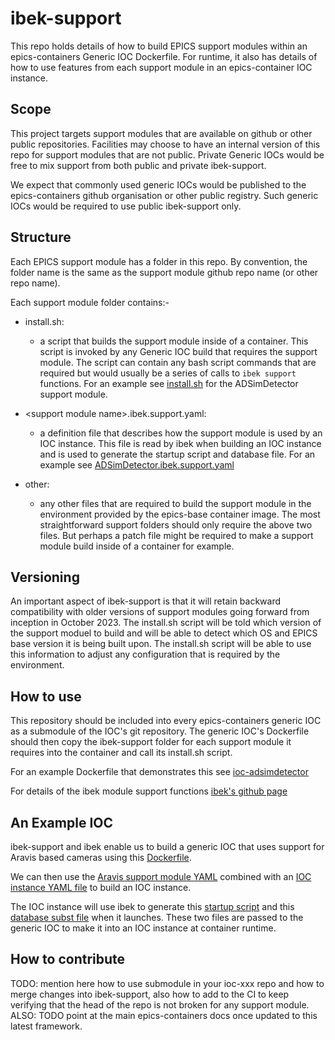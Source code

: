 # ibek-support

This repo holds details of how to build EPICS support modules within
an epics-containers Generic IOC Dockerfile. For runtime, it also has details of
how to use features from each support module in an epics-container
IOC instance.

## Scope

This project targets
support modules that are available on github or other public
repositories. Facilities may choose to have an internal version of this
repo for support modules that are not public. Private Generic IOCs
would be free to mix support from both public and private ibek-support.

We expect that commonly used generic IOCs would be published to the
epics-containers github organisation or other public registry.
Such generic IOCs would be required to use public ibek-support only.


## Structure

Each EPICS support module has a folder in this repo. By convention,
the folder name is the same as the support module github repo name
(or other repo name).

Each support module folder contains:-

- install.sh:
  - a script that builds the support module inside of a container.
  This script is invoked by any Generic IOC build that requires the
  support module. The script can contain any bash  script commands that are
  required but would usually be a series of calls to `ibek support` functions.
  For an example see
  [install.sh](https://github.com/epics-containers/ibek-support/blob/main/ADSimDetector/install.sh)
  for the ADSimDetector support module.

- \<support module name\>.ibek.support.yaml:
  - a definition file that describes how the support module is used by
  an IOC instance. This file is read by ibek when building an IOC instance
  and is used to generate the startup script and database file. For an
  example see
  [ADSimDetector.ibek.support.yaml](https://github.com/epics-containers/ibek-support/blob/main/ADSimDetector/ADSimDetector.ibek.support.yaml)

- other:
  - any other files that are required to build the support module in the
  environment provided by the epics-base container image.
  The most straightforward support folders should only require the above two
  files. But perhaps a patch file might be required to make a support module
  build inside of a container for example.


## Versioning
An important aspect of ibek-support is that it will
retain backward compatibility with older versions of support modules going
forward from inception in October 2023. The install.sh script will be told
which version of the support moduel to build and will be able to detect which
OS and EPICS base version it is being built upon. The install.sh script will
be able to use this information to adjust any configuration that is required
by the environment.


## How to use

This repository should be included into every epics-containers generic IOC
as a submodule of the IOC's git repository. The generic IOC's Dockerfile
should then copy the ibek-support folder for each support module it
requires into the container and call its install.sh script.

For an example Dockerfile that demonstrates this see
[ioc-adsimdetector](https://github.com/epics-containers/ioc-adsimdetector/blob/main/Dockerfile)

For details of the ibek module support functions
[ibek's github page](https://github.com/epics-containers/ibek)

## An Example IOC

ibek-support and ibek enable us to build a generic IOC that uses support
for Aravis based cameras using this
[Dockerfile](https://github.com/epics-containers/ioc-adaravis/blob/main/Dockerfile).

We can then use the
[Aravis support module YAML](https://github.com/epics-containers/ibek-support/blob/main/ADAravis/ADAravis.ibek.support.yaml)
combined with an [IOC instance YAML file](https://github.com/epics-containers/ibek-support/blob/main/tests/ioc_instance/ioc.yaml)
to build an IOC instance.

The IOC instance will use ibek to generate this
[startup script](https://github.com/epics-containers/ibek-support/blob/main/tests/ioc_instance/st.cmd)
and this
[database subst file](https://github.com/epics-containers/ibek-support/blob/main/tests/ioc_instance/ioc.db)
when it launches. These two files are passed to the generic
IOC to make it into an IOC instance at container runtime.

## How to contribute

TODO: mention here how to use submodule in your ioc-xxx repo and how to
merge changes into ibek-support, also how to add to the CI to keep verifying
that the head of the repo is not broken for any support module.
ALSO: TODO point at the main epics-containers docs once updated to this latest
framework.




